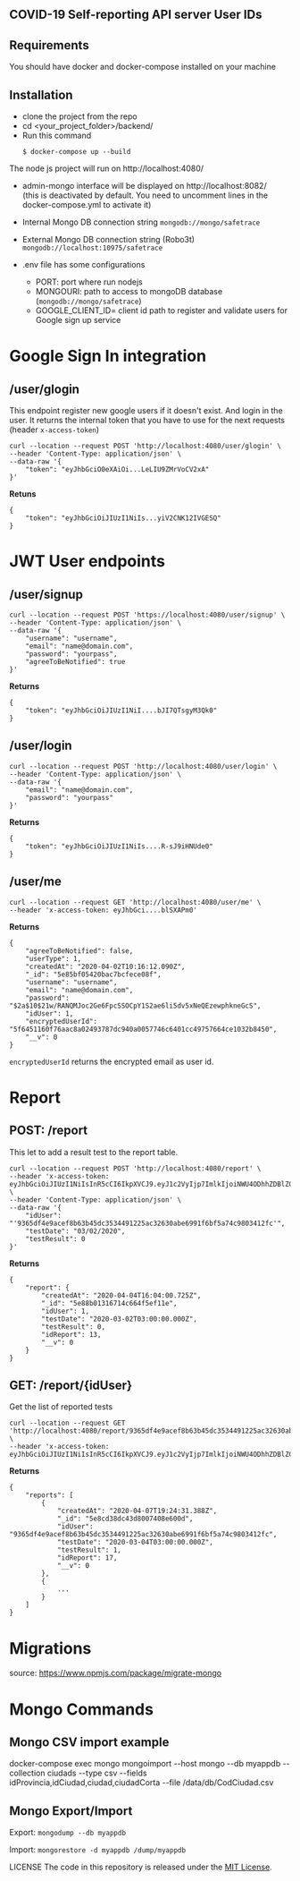 ## COVID-19 Self-reporting API server User IDs


## Requirements 

You should have docker and docker-compose installed on your machine 

## Installation 

* clone the project from the repo 
* cd <your_project_folder>/backend/
* Run this command
    ```
    $ docker-compose up --build
    ```
 
 The node js project will run on http://localhost:4080/
 
 * admin-mongo interface will be displayed on http://localhost:8082/  
 (this is deactivated by default. You need to uncomment lines in the docker-compose.yml to activate it)
 
 * Internal Mongo DB connection string
 `mongodb://mongo/safetrace`

 * External Mongo DB connection string (Robo3t)
 `mongodb://localhost:10975/safetrace`
 
 * .env file has some configurations
    - PORT: port where run nodejs 
    - MONGOURI: path to access to mongoDB database (`mongodb://mongo/safetrace`)
    - GOOGLE_CLIENT_ID= client id path to register and validate users for Google sign up service

# Google Sign In integration

## /user/glogin

This endpoint register new google users if it doesn't exist. And login in the user. It returns the internal token that you have to use for the next requests (header `x-access-token`)

```
curl --location --request POST 'http://localhost:4080/user/glogin' \
--header 'Content-Type: application/json' \
--data-raw '{
	"token": "eyJhbGciO0eXAiOi...LeLIU9ZMrVoCV2xA"
}'
```
**Retuns**

```
{
    "token": "eyJhbGciOiJIUzI1NiIs...yiV2CNK12IVGESQ"
}
```

# JWT User endpoints

## /user/signup

```
curl --location --request POST 'https://localhost:4080/user/signup' \
--header 'Content-Type: application/json' \
--data-raw '{
	"username": "username",
	"email": "name@domain.com",
	"password": "yourpass",
    "agreeToBeNotified": true
}'
```
**Returns**
```
{
    "token": "eyJhbGciOiJIUzI1NiI....bJI7QTsgyM3Qk0"
}
```

## /user/login

```
curl --location --request POST 'http://localhost:4080/user/login' \
--header 'Content-Type: application/json' \
--data-raw '{
	"email": "name@domain.com",
	"password": "yourpass"
}'
```
**Returns**
```
{
    "token": "eyJhbGciOiJIUzI1NiIs....R-sJ9iHNUde0"
}
```

## /user/me

```
curl --location --request GET 'http://localhost:4080/user/me' \
--header 'x-access-token: eyJhbGci....blSXAPm0'

```
**Returns**
```
{
    "agreeToBeNotified": false,
    "userType": 1,
    "createdAt": "2020-04-02T10:16:12.090Z",
    "_id": "5e85bf05420bac7bcfece08f",
    "username": "username",
    "email": "name@domain.com",
    "password": "$2a$10$21w/RANQMJoc2Ge6FpcSSOCpY1S2ae6li5dv5xNeQEzewphkneGcS",
    "idUser": 1,
    "encryptedUserId": "5f6451160f76aac8a02493787dc940a0057746c6401cc49757664ce1032b8450",
    "__v": 0
}
```

`encryptedUserId` returns the encrypted email as user id.

# Report

## POST: /report 

This let to add a result test to the report table.

```
curl --location --request POST 'http://localhost:4080/report' \
--header 'x-access-token: eyJhbGciOiJIUzI1NiIsInR5cCI6IkpXVCJ9.eyJ1c2VyIjp7ImlkIjoiNWU4ODhhZDBlZGEwN2U2ZGFlYjY0ODBiIn0sImlhdCI6MTU4NjAxNjA2MiwiZXhwIjoxNTg2MDE5NjYyfQ.hmxFFAz1P80Yq4Q2iA6D8IpCOhI5_7xkfZYWDkQOHK4' \
--header 'Content-Type: application/json' \
--data-raw '{
	"idUser": "'9365df4e9acef8b63b45dc3534491225ac32630abe6991f6bf5a74c9803412fc'",
	"testDate": "03/02/2020",
	"testResult": 0
}'
```
**Returns**

```
{
    "report": {
        "createdAt": "2020-04-04T16:04:00.725Z",
        "_id": "5e88b01316714c664f5ef11e",
        "idUser": 1,
        "testDate": "2020-03-02T03:00:00.000Z",
        "testResult": 0,
        "idReport": 13,
        "__v": 0
    }
}
```

## GET: /report/{idUser} 

Get the list of reported tests


```
curl --location --request GET 'http://localhost:4080/report/9365df4e9acef8b63b45dc3534491225ac32630abe6991f6bf5a74c9803412fc' \
--header 'x-access-token: eyJhbGciOiJIUzI1NiIsInR5cCI6IkpXVCJ9.eyJ1c2VyIjp7ImlkIjoiNWU4ODhhZDBlZGEwN2U2ZGFlYjY0ODBiIn0sImlhdCI6MTU4NjI4Njg4MiwiZXhwIjoxNTg2MjkwNDgyfQ.zVNwkDZCXtlxRJnDhonptMxbgpngrB3T7cNIy8vde_I'
```
**Returns**

```
{
    "reports": [
        {
            "createdAt": "2020-04-07T19:24:31.388Z",
            "_id": "5e8cd38dc43d8007408e600d",
            "idUser": "9365df4e9acef8b63b45dc3534491225ac32630abe6991f6bf5a74c9803412fc",
            "testDate": "2020-03-04T03:00:00.000Z",
            "testResult": 1,
            "idReport": 17,
            "__v": 0
        },
        {
            ...
        }
    ]
}
```

# Migrations
source: https://www.npmjs.com/package/migrate-mongo

# Mongo Commands
## Mongo CSV import example
docker-compose exec mongo mongoimport --host mongo --db myappdb --collection ciudads --type csv --fields idProvincia,idCiudad,ciudad,ciudadCorta --file /data/db/CodCiudad.csv
 
## Mongo Export/Import
Export: ``mongodump --db myappdb``

Import: ``mongorestore -d myappdb /dump/myappdb``

LICENSE
The code in this repository is released under the [MIT License](https://github.com/cmalfesi/SafeTrace/blob/master/LICENSE).